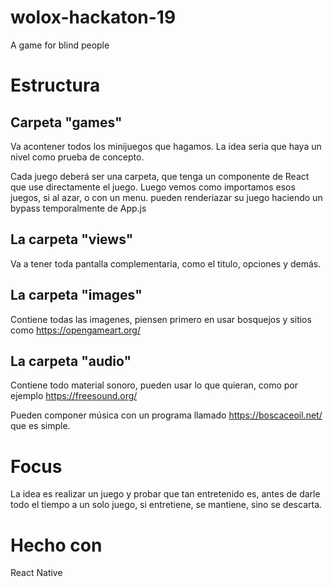 # wolox-hackaton-19
A game for blind people

# Estructura

## Carpeta "games"

Va acontener todos los minijuegos que hagamos.
La idea seria que haya un nivel como prueba de concepto.

Cada juego deberá ser una carpeta, que tenga un componente de React que use directamente el juego.
Luego vemos como importamos esos juegos, si al azar, o con un menu.
pueden renderiazar su juego haciendo un bypass temporalmente de App.js

## La carpeta "views"

Va a tener toda pantalla complementaria, como el titulo, opciones y demás.

## La carpeta "images"

Contiene todas las imagenes, piensen primero en usar bosquejos y sitios como https://opengameart.org/

## La carpeta "audio"

Contiene todo material sonoro, pueden usar lo que quieran, como por ejemplo https://freesound.org/

Pueden componer música con un programa llamado https://boscaceoil.net/ que es simple.

# Focus

La idea es realizar un juego y probar que tan entretenido es, antes de darle todo el tiempo a un solo juego,
si entretiene, se mantiene, sino se descarta.

# Hecho con

React Native
